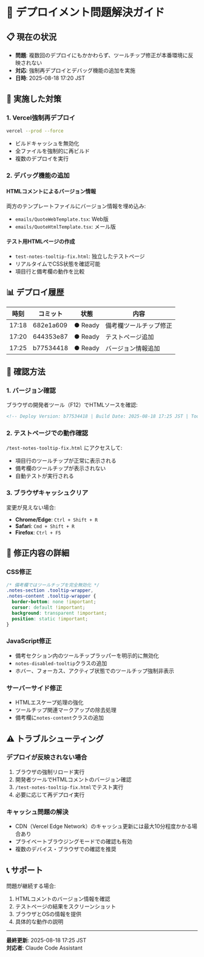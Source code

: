 # 🚀 デプロイメント問題解決ガイド

## 📋 現在の状況

- **問題**: 複数回のデプロイにもかかわらず、ツールチップ修正が本番環境に反映されない
- **対応**: 強制再デプロイとデバッグ機能の追加を実施
- **日時**: 2025-08-18 17:20 JST

## 🔧 実施した対策

### 1. Vercel強制再デプロイ
```bash
vercel --prod --force
```
- ビルドキャッシュを無効化
- 全ファイルを強制的に再ビルド
- 複数のデプロイを実行

### 2. デバッグ機能の追加

#### HTMLコメントによるバージョン情報
両方のテンプレートファイルにバージョン情報を埋め込み:
- `emails/QuoteWebTemplate.tsx`: Web版
- `emails/QuoteHtmlTemplate.tsx`: メール版

#### テスト用HTMLページの作成
- `test-notes-tooltip-fix.html`: 独立したテストページ
- リアルタイムでCSS状態を確認可能
- 項目行と備考欄の動作を比較

## 📊 デプロイ履歴

| 時刻 | コミット | 状態 | 内容 |
|------|----------|------|------|
| 17:18 | 682e1a609 | ● Ready | 備考欄ツールチップ修正 |
| 17:20 | 644353e87 | ● Ready | テストページ追加 |
| 17:25 | b77534418 | ● Ready | バージョン情報追加 |

## 🧪 確認方法

### 1. バージョン確認
ブラウザの開発者ツール（F12）でHTMLソースを確認:
```html
<!-- Deploy Version: b77534418 | Build Date: 2025-08-18 17:25 JST | Tooltip Fix Applied -->
```

### 2. テストページでの動作確認
`/test-notes-tooltip-fix.html` にアクセスして:
- 項目行のツールチップが正常に表示される
- 備考欄のツールチップが表示されない
- 自動テストが実行される

### 3. ブラウザキャッシュクリア
変更が見えない場合:
- **Chrome/Edge**: `Ctrl + Shift + R`
- **Safari**: `Cmd + Shift + R`
- **Firefox**: `Ctrl + F5`

## 🎯 修正内容の詳細

### CSS修正
```css
/* 備考欄ではツールチップを完全無効化 */
.notes-section .tooltip-wrapper,
.notes-content .tooltip-wrapper {
  border-bottom: none !important;
  cursor: default !important;
  background: transparent !important;
  position: static !important;
}
```

### JavaScript修正
- 備考セクション内のツールチップラッパーを明示的に無効化
- `notes-disabled-tooltip`クラスの追加
- ホバー、フォーカス、アクティブ状態でのツールチップ強制非表示

### サーバーサイド修正
- HTMLエスケープ処理の強化
- ツールチップ関連マークアップの除去処理
- 備考欄に`notes-content`クラスの追加

## ⚠️ トラブルシューティング

### デプロイが反映されない場合
1. ブラウザの強制リロード実行
2. 開発者ツールでHTMLコメントのバージョン確認
3. `/test-notes-tooltip-fix.html`でテスト実行
4. 必要に応じて再デプロイ実行

### キャッシュ問題の解決
- CDN（Vercel Edge Network）のキャッシュ更新には最大10分程度かかる場合あり
- プライベートブラウジングモードでの確認も有効
- 複数のデバイス・ブラウザでの確認を推奨

## 📞 サポート

問題が継続する場合:
1. HTMLコメントのバージョン情報を確認
2. テストページの結果をスクリーンショット
3. ブラウザとOSの情報を提供
4. 具体的な動作の説明

---
**最終更新**: 2025-08-18 17:25 JST  
**対応者**: Claude Code Assistant